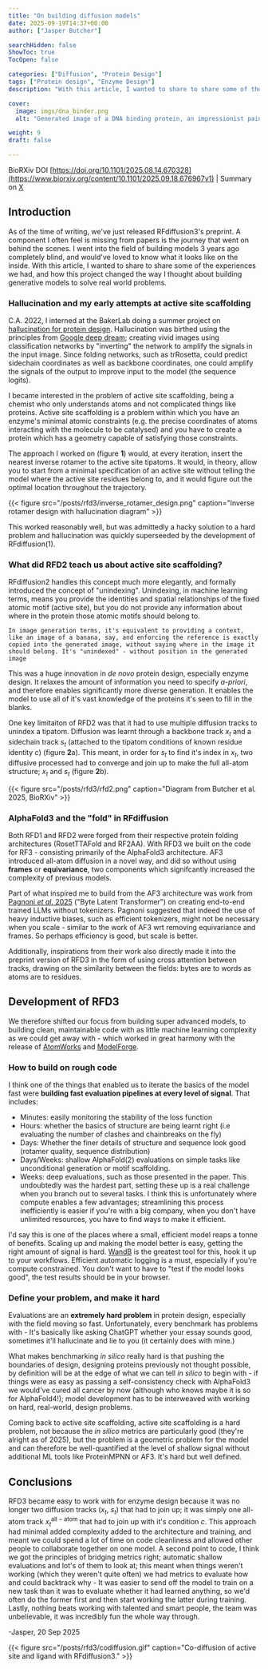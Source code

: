 ```yaml
---
title: "On building diffusion models"
date: 2025-09-19T14:37+00:00
author: ["Jasper Butcher"]

searchHidden: false
ShowToc: true
TocOpen: false

categories: ["Diffusion", "Protein Design"]
tags: ["Protein design", "Enzyme Design"]
description: "With this article, I wanted to share to share some of the experiences we had building RFD3, and how this project changed the way I thought about building generative models to solve real world problems."

cover:
  image: imgs/dna_binder.png
  alt: "Generated image of a DNA binding protein, an impressionist painting painted in the style of an exploding nebula"

weight: 9
draft: false

---
```

BioRXiv DOI [https://doi.org/10.1101/2025.08.14.670328](https://www.biorxiv.org/content/10.1101/2025.09.18.676967v1) | Summary on [X](https://x.com/butcher_jasper/status/1968900323071713320)

## Introduction
As of the time of writing, we've just released RFdiffusion3's preprint. A component I often feel is missing from papers is the journey that went on behind the scenes. I went into the field of building models 3 years ago completely blind, and would've loved to know what it looks like on the inside. With this article, I wanted to share to share some of the experiences we had, and how this project changed the way I thought about building generative models to solve real world problems.

### Hallucination and my early attempts at active site scaffolding

C.A. 2022, I interned at the BakerLab doing a summer project on [hallucination for protein design](https://www.nature.com/articles/s41586-021-04184-w). Hallucination was birthed using the principles from [Google deep dream](https://research.google/blog/inceptionism-going-deeper-into-neural-networks/); creating vivid images using classification networks by "inverting" the network to amplify the signals in the input image. Since folding networks, such as trRosetta, could predict sidechain coordinates as well as backbone coordinates, one could amplify the signals of the output to improve input to the model (the sequence logits).

I became interested in the problem of active site scaffolding, being a chemist who only understands atoms and not complicated things like proteins. Active site scaffolding is a problem within which you have an enzyme's minimal atomic constraints (e.g. the precise coordinates of atoms interacting with the molecule to be catalysed) and you have to create a protein which has a geometry capable of satisfying those constraints.

The approach I worked on (figure **1**) would, at every iteration, insert the nearest inverse rotamer to the active site tipatoms. It would, in theory, allow you to start from a minimal specification of an active site without telling the model where the active site residues belong to, and it would figure out the optimal location throughout the trajectory.

{{< figure src="/posts/rfd3/inverse_rotamer_design.png" caption="Inverse rotamer design with hallucination diagram" >}}

This worked reasonably well, but was admittedly a hacky solution to a hard problem and hallucination was quickly superseeded by the development of RFdiffusion(1).

### What did RFD2 teach us about active site scaffolding?
RFdiffusion2 handles this concept much more elegantly, and formally introduced the concept of "unindexing". Unindexing, in machine learning terms, means you provide the identities and spatial relationships of the fixed atomic motif (active site), but you do not provide any information about where in the protein those atomic motifs should belong to.

`In image generation terms, it's equivalent to providing a context, like an image of a banana, say, and enforcing the reference is exactly copied into the generated image, without saying where in the image it should belong. It's "unindexed" - without position in the generated image`

This was a huge innovation in *de novo* protein design, especially enzyme design. It relaxes the amount of information you need to specify *a-priori*, and therefore enables significantly more diverse generation. It enables the model to use all of it's vast knowledge of the proteins it's seen to fill in the blanks.

One key limitaiton of RFD2 was that it had to use multiple diffusion tracks to unindex a tipatom. Diffusion was learnt through a backbone track $x_t$ and a sidechain track $s_t$ (attached to the tipatom conditions of known residue identity $c$) (figure **2**a). This meant, in order for $s_t$ to find it's index in $x_t$, two diffusive processed had to converge and join up to make the full all-atom structure; $x_t$ and $s_t$ (figure **2**b).

{{< figure src="/posts/rfd3/rfd2.png" caption="Diagram from Butcher et al. 2025, BioRXiv" >}}

### AlphaFold3 and the "fold" in RFdiffusion
Both RFD1 and RFD2 were forged from their respective protein folding architectures (RosetTTAFold and RF2AA). With RFD3 we built on the code for RF3 - consisting primarily of the AlphaFold3 architecture. AF3 introduced all-atom diffusion in a novel way, and did so without using **frames** or **equivariance**, two components which signifcantly increased the complexity of previous models.

Part of what inspired me to build from the AF3 architecture was work from [Pagnoni *et al.* 2025](https://aclanthology.org/2025.acl-long.453/) ("Byte Latent Transformer") on creating end-to-end trained LLMs without tokenizers. Pagnoni suggested that indeed the use of heavy inductive biases, such as efficient tokenizers, might not be necessary when you scale - similar to the work of AF3 wrt removing equivariance and frames. So perhaps efficiency is good, but scale is better.

Additionally, inspirations from their work also directly made it into the preprint version of RFD3 in the form of using cross attention between tracks, drawing on the similarity between the fields: bytes are to words as atoms are to residues. 
## Development of RFD3
We therefore shifted our focus from building super advanced models, to building clean, maintainable code with as little machine learning complexity as we could get away with - which worked in great harmony with the release of [AtomWorks](https://www.biorxiv.org/content/10.1101/2025.08.14.670328v1) and [ModelForge](https://github.com/RosettaCommons/modelforge).
### How to build on rough code
I think one of the things that enabled us to iterate the basics of the model fast were **building fast evaluation pipelines at every level of signal**. That includes:
- Minutes: easily monitoring the stability of the loss function
- Hours: whether the basics of structure are being learnt right (i.e evaluating the number of clashes and chainbreaks on the fly)
- Days: Whether the finer details of structure and sequence look good (rotamer quality, sequence distribution)
- Days/Weeks: shallow AlphaFold(2) evaluations on simple tasks like unconditional generation or motif scaffolding. 
- Weeks: deep evaluations, such as those presented in the paper. This undoubtedly was the hardest part, setting these up is a real challenge when you branch out to several tasks.
I think this is unfortunately where compute enables a few advantages; streamlining this process inefficiently is easier if you're with a big company, when you don't have unlimited resources, you have to find ways to make it efficient.

I'd say this is one of the places where a small, efficient model reaps a tonne of benefits. Scaling up and making the model better is easy, getting the right amount of signal is hard. [WandB](wandb.ai) is the greatest tool for this, hook it up to your workflows. Efficient automatic logging is a must, especially if you're compute constrained. You don't want to have to "test if the model looks good", the test results should be in your browser.
### Define your problem, and make it hard
Evaluations are an **extremely hard problem** in protein design, especially with the field moving so fast. Unfortunately, every benchmark has problems with  - It's basically like asking ChatGPT whether your essay sounds good, sometimes it'll hallucinate and lie to you (it certainly does with mine.)

What makes benchmarking *in silico* really hard is that pushing the boundaries of design, designing proteins previously not thought possible, by definition will be at the edge of what we can tell *in silico* to begin with - if things were as easy as passing a self-consistency check with AlphaFold3 we would've cured all cancer by now (although who knows maybe it is so for AlphaFold4!); model development has to be interweaved with working on hard, real-world, design problems.

Coming back to active site scaffolding, active site scaffolding is a hard problem, not because the *in silico* metrics are particularly good (they're alright as of 2025), but the problem is a geometric problem for the model and can therefore be well-quantified at the level of shallow signal without additional ML tools like ProteinMPNN or AF3. It's hard but well defined.
## Conclusions
RFD3 became easy to work with for enzyme design because it was no longer two diffusion tracks ($x_t$, $s_t$) that had to join up; it was simply one all-atom track $x_t^{\mathrm{all-atom}}$ that had to join up with it's condition $c$. This approach had minimal added complexity added to the architecture and training, and meant we could spend a lot of time on code cleanliness and allowed other people to collaborate together on one model. A second point to code, I think we got the principles of bridging metrics right; automatic shallow evaluations and lot's of them to look at; this meant when things weren't working (which they weren't quite often) we had metrics to evaluate how and could backtrack why - It was easier to send off the model to train on a new task than it was to evaluate whether it had learned anything, so we'd often do the former first and then start working the latter during training. Lastly, nothing beats working with talented and smart people, the team was unbelievable, it was incredibly fun the whole way through.

-Jasper,
20 Sep 2025

{{< figure src="/posts/rfd3/codiffusion.gif" caption="Co-diffusion of active site and ligand with RFdiffusion3." >}}
